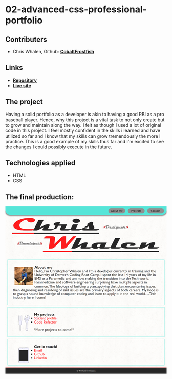 # 02-advanced-css-professional-portfolio

## Contributers
* Chris Whalen, Github: **[CobaltFrostfish](https://github.com/CobaltFrostfish)**

## Links
* **[Repository](https://github.com/CobaltFrostfish/professional-portfolio)**
* **[Live site](https://cobaltfrostfish.github.io/professional-portfolio/)**

## The project
Having a solid portfolio as a developer is akin to having a good RBI as a pro baseball player. Hence, why this project is a vital task to not only create but to grow and maintain along the way. I felt as though I used a lot of original code in this project. I feel mostly confident in the skills i learned and have utilized so far and I know that my skills can grow tremendously the more I practice. This is a good example of my skills thus far and I'm excited to see the changes I could possibly execute in the future.

## Technologies applied
* HTML
* CSS

## The final production:
![Professional Portfolio](./assets/images/screenshot.png)